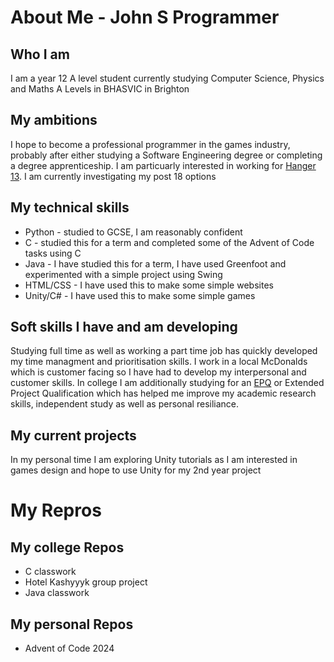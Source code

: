 # About Me - John S Programmer
## Who I am
I am a year 12 A level student currently studying Computer Science, Physics and Maths A Levels in BHASVIC in Brighton  

## My ambitions
I hope to become a professional programmer in the games industry, probably after either studying a Software Engineering degree or completing a degree apprenticeship. I am particuarly interested in working for [Hanger 13](https://hangar13games.com/). I am currently investigating my post 18 options    

## My technical skills
- Python - studied to GCSE, I am reasonably confident
- C - studied this for a term and completed some of the Advent of Code tasks using C
- Java - I have studied this for a term, I have used Greenfoot and experimented with a simple project using Swing
- HTML/CSS - I have used this to make some simple websites
- Unity/C# - I have used this to make some simple games

## Soft skills I have and am developing
Studying full time as well as working a part time job has quickly developed my time managment and prioritisation skills.
I work in a local McDonalds which is customer facing so I have had to develop my interpersonal and customer skills.
In college I am additionally studying for an [EPQ](https://en.wikipedia.org/wiki/Extended_Project_Qualification) or Extended Project Qualification which has helped me improve my academic research skills, independent study as well as personal resiliance.

## My current projects
In my personal time I am exploring Unity tutorials as I am interested in games design and hope to use Unity for my 2nd year project

# My Repros
## My college Repos

- C classwork  
- Hotel Kashyyyk group project  
- Java classwork

## My personal Repos

- Advent of Code 2024
  




